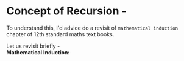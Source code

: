 # Concept of Recursion - 

To understand this, I'd advice do a revisit of `mathematical induction` chapter of 12th standard maths text books.  

Let us revisit briefly -  
**Mathematical Induction:**  
